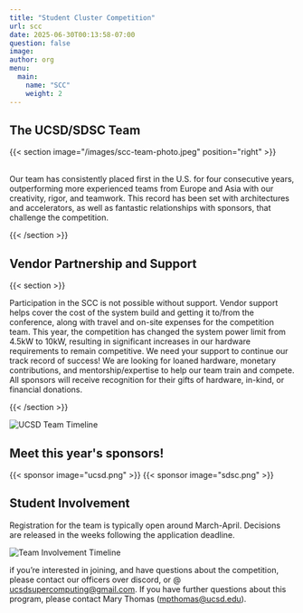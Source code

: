 ```yaml
---
title: "Student Cluster Competition"
url: scc
date: 2025-06-30T00:13:58-07:00
question: false
image:
author: org
menu:
  main:
    name: "SCC"
    weight: 2
---
```


## The UCSD/SDSC Team

{{< section image="/images/scc-team-photo.jpeg" position="right" >}}

\
Our team has consistently placed first in the U.S. for four consecutive years, outperforming more experienced teams from Europe and Asia with our creativity, rigor, and teamwork. This record has been set with architectures and accelerators, as well as fantastic relationships with sponsors, that challenge the competition.

{{< /section >}}

## Vendor Partnership and Support

{{< section >}}

Participation in the SCC is not possible without support. Vendor support helps cover the cost of the system build and getting it to/from the conference, along with travel and on-site expenses for the competition team. 
This year, the competition has changed the system power limit from 4.5kW to 10kW, resulting in significant increases in our hardware requirements to remain competitive. We need your support to continue our track record of success! We are looking for loaned hardware, monetary contributions, and mentorship/expertise to help our team train and compete. All sponsors will receive recognition for their gifts of hardware, in-kind, or financial donations. 

{{< /section >}}

![UCSD Team Timeline](/images/scc-page-timeline.png)

## Meet this year's sponsors!
<div class="sponsors">
  {{< sponsor image="ucsd.png" >}}
  {{< sponsor image="sdsc.png" >}}
</div>

## Student Involvement

Registration for the team is typically open around March-April. Decisions are released in the weeks following the application deadline.

![Team Involvement Timeline](/images/scc-involvement-timeline.png)

if you’re interested in joining, and have questions about the competition, please contact our officers over discord, or @ ucsdsupercomputing@gmail.com. If you have further questions about this program, please contact Mary Thomas (mpthomas@ucsd.edu). 
